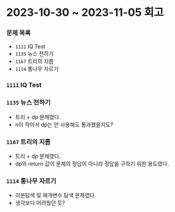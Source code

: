# 2023-10-30 ~ 2023-11-05 회고

### 문제 목록

- `1111` IQ Test
- `1135` 뉴스 전하기
- `1167` 트리의 지름
- `1114` 통나무 자르기

### `1111` IQ Test

### `1135` 뉴스 전하기

- 트리 + dp 문제였다.
- n이 작아서 dp는 안 사용해도 통과했을지도?

### `1167` 트리의 지름

- 트리 + dp 문제였다.
- dp의 return 값이 문제의 정답이 아니라 정답을 구하기 위한 용도였다.

### `1114` 통나무 자르기

- 이분탐색 및 매개변수 탐색 문제였다.
- 생각보다 어려웠던 듯?

